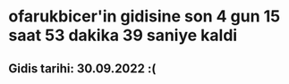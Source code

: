 # ofarukbicer'in gidisine son 4 gun 15 saat 53 dakika 39 saniye kaldi

## Gidis tarihi: 30.09.2022 :(